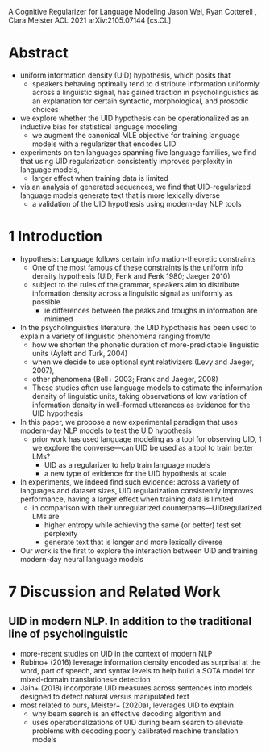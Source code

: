 A Cognitive Regularizer for Language Modeling
Jason Wei, Ryan Cotterell , Clara Meister
ACL 2021 arXiv:2105.07144 [cs.CL]

# Abstract

* uniform information density (UID) hypothesis, which posits that
  * speakers behaving optimally tend to distribute information uniformly across
    a linguistic signal, has gained traction in psycholinguistics as an
    explanation for certain syntactic, morphological, and prosodic choices
* we explore whether the UID hypothesis can be operationalized
  as an inductive bias for statistical language modeling
  * we augment the canonical MLE objective for training language models
    with a regularizer that encodes UID
* experiments on ten languages spanning five language families, we find that
  using UID regularization consistently improves perplexity in language models,
  * larger effect when training data is limited
* via an analysis of generated sequences, we find that
  UID-regularized language models generate text that is more lexically diverse
  * a validation of the UID hypothesis using modern-day NLP tools

# 1 Introduction

* hypothesis: Language follows certain information-theoretic constraints
  * One of the most famous of these constraints is the
    uniform info density hypothesis (UID, Fenk and Fenk 1980; Jaeger 2010)
  * subject to the rules of the grammar,
    speakers aim to distribute information density across a linguistic signal
    as uniformly as possible
    * ie differences between the peaks and troughs in information are minimed
* In the psycholinguistics literature, the UID hypothesis has been used to
  explain a variety of linguistic phenomena ranging from/to
  * how we shorten the phonetic duration of more-predictable linguistic units
    (Aylett and Turk, 2004)
  * when we decide to use optional synt relativizers (Levy and Jaeger, 2007),
  * other phenomena (Bell+ 2003; Frank and Jaeger, 2008)
  * These studies often use language models to estimate the information density
    of linguistic units, taking observations of low variation of information
    density in well-formed utterances as evidence for the UID hypothesis
* In this paper, we propose a new experimental paradigm that uses modern-day
  NLP models to test the UID hypothesis
  * prior work has used language modeling as a tool for observing UID, 1
    we explore the converse—can UID be used as a tool to train better LMs?
    * UID as a regularizer to help train language models
    * a new type of evidence for the UID hypothesis at scale
* In experiments, we indeed find such evidence:
  across a variety of languages and dataset sizes,
  UID regularization consistently improves performance, having a
  larger effect when training data is limited
  * in comparison with their unregularized counterparts—UIDregularized LMs are
    * higher entropy while achieving the same (or better) test set perplexity
    * generate text that is longer and more lexically diverse
* Our work is the first to explore the interaction between UID and
  training modern-day neural language models

# 7 Discussion and Related Work

## UID in modern NLP. In addition to the traditional line of psycholinguistic

* more-recent studies on UID in the context of modern NLP
* Rubino+ (2016) leverage information density encoded as surprisal
  at the word, part of speech, and syntax levels to help build a
  SOTA model for mixed-domain translationese detection
* Jain+ (2018) incorporate UID measures across sentences
  into models designed to detect natural versus manipulated text
* most related to ours, Meister+ (2020a), leverages UID to explain
  * why beam search is an effective decoding algorithm and
  * uses operationalizations of UID during beam search to alleviate problems
    with decoding poorly calibrated machine translation models
